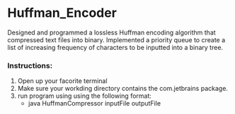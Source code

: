 # Huffman_Encoder
Designed and programmed a lossless Huffman encoding algorithm that compressed text files into binary.
Implemented a priority queue to create a list of increasing frequency of characters to be inputted into a binary tree.

### Instructions: 
1. Open up your facorite terminal
2. Make sure your workding directory contains the com.jetbrains package.
3. run program using using the following format:
    - java HuffmanCompressor inputFile outputFile
